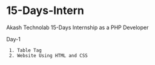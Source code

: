 # 15-Days-Intern
Akash Technolab 15-Days Internship as a PHP Developer

Day-1 

     1. Table Tag     
     2. Website Using HTML and CSS
